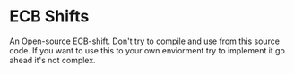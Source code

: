 # ECB Shifts

An Open-source ECB-shift.
Don't try to compile and use from this source code.
If you want to use this to your own enviorment try to implement it go ahead it's not complex.

